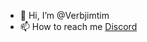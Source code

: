 - 👋 Hi, I’m @Verbjimtim
- 📫 How to reach me [Discord](https://discordapp.com/users/279883328021200897)

<!---
Verbjimtim/Verbjimtim is a ✨ special ✨ repository because its `README.md` (this file) appears on your GitHub profile.
You can click the Preview link to take a look at your changes.
--->
